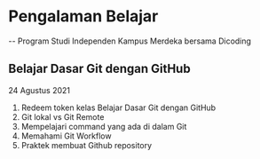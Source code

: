 # Pengalaman Belajar 
-- Program Studi Independen Kampus Merdeka bersama Dicoding

Belajar Dasar Git dengan GitHub
-------

24 Agustus 2021
1. Redeem token kelas Belajar Dasar Git dengan GitHub
2. Git lokal vs Git Remote
3. Mempelajari command yang ada di dalam Git
4. Memahami Git Workflow
5. Praktek membuat Github repository
